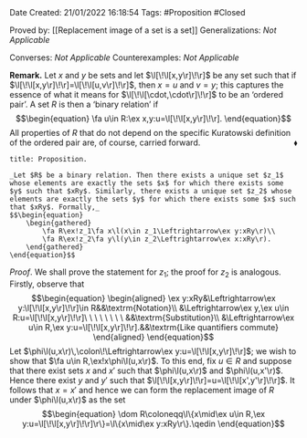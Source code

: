 <br />
<br />

Date Created: 21/01/2022 16:18:54
Tags: #Proposition #Closed 

Proved by: [[Replacement image of a set is a set]]
Generalizations: _Not Applicable_

Converses: _Not Applicable_
Counterexamples: _Not Applicable_

**Remark.** Let $x$ and $y$ be sets and let $\l[\!\l[x,y\r]\!\r]$ be any set such that if $\l[\!\l[x,y\r]\!\r]=\l[\!\l[u,v\r]\!\r]$, then $x=u$ and $v=y$; this captures the essence of what it means for $\l[\!\l[\cdot,\cdot\r]\!\r]$ to be an $\textrm{`}$ordered pair$\textrm{'}$. A set $R$ is then a $\textrm{`}$binary relation$\textrm{'}$ if
$$\begin{equation}
    \fa u\in R:\ex x,y:u=\l[\!\l[x,y\r]\!\r].
\end{equation}$$
All properties of $R$ that do not depend on the specific Kuratowski definition of the ordered pair are, of course, carried forward.<span style="float:right;">$\blacklozenge$</span> 

``` ad-Proposition
title: Proposition.

_Let $R$ be a binary relation. Then there exists a unique set $z_1$ whose elements are exactly the sets $x$ for which there exists some $y$ such that $xRy$. Similarly, there exists a unique set $z_2$ whose elements are exactly the sets $y$ for which there exists some $x$ such that $xRy$. Formally,_
$$\begin{equation}
    \begin{gathered}
        \fa R\ex!z_1\fa x\l(x\in z_1\Leftrightarrow\ex y:xRy\r)\\
        \fa R\ex!z_2\fa y\l(y\in z_2\Leftrightarrow\ex x:xRy\r).
    \end{gathered}
\end{equation}$$

```

_Proof_. We shall prove the statement for $z_1$; the proof for $z_2$ is analogous. Firstly, observe that
$$\begin{equation}
    \begin{aligned}
        \ex y:xRy&\Leftrightarrow\ex y:\l[\!\l[x,y\r]\!\r]\in R&&\textrm{Notation}\\
        &\Leftrightarrow\ex y,\ex u\in R:u=\l[\!\l[x,y\r]\!\r]\ \ \ \ \ \ \ \ &&\textrm{Substitution}\\
        &\Leftrightarrow\ex u\in R,\ex y:u=\l[\!\l[x,y\r]\!\r].&&\textrm{Like quantifiers commute}
    \end{aligned}
\end{equation}$$
Let $\phi\l(u,x\r)\,\colon\!\Leftrightarrow\ex y:u=\l[\!\l[x,y\r]\!\r]$; we wish to show that $\fa u\in R,\ex!x\phi\l(u,x\r)$. To this end, fix $u\in R$ and suppose that there exist sets $x$ and $x'$ such that $\phi\l(u,x\r)$ and $\phi\l(u,x'\r)$. Hence there exist $y$ and $y'$ such that $\l[\!\l[x,y\r]\!\r]=u=\l[\!\l[x',y'\r]\!\r]$. It follows that $x=x'$ and hence we can form the replacement image of $R$ under $\phi\l(u,x\r)$ as the set
$$\begin{equation}
    \dom R\coloneqq\l\{x\mid\ex u\in R,\ex y:u=\l[\!\l[x,y\r]\!\r]\r\}=\l\{x\mid\ex y:xRy\r\}.\qedin
\end{equation}$$

